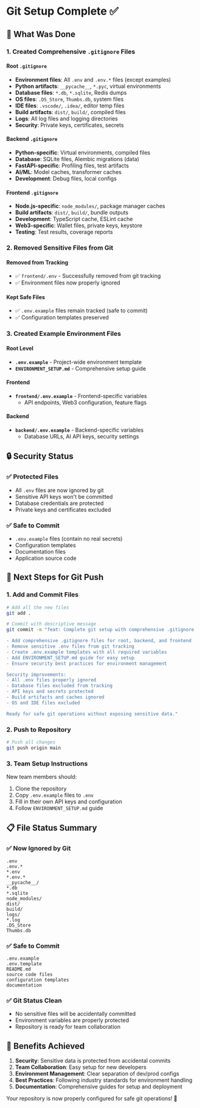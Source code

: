 # Git Setup Complete ✅

## 🎯 What Was Done

### 1. Created Comprehensive `.gitignore` Files

#### Root `.gitignore`
- **Environment files**: All `.env` and `.env.*` files (except examples)
- **Python artifacts**: `__pycache__`, `*.pyc`, virtual environments
- **Database files**: `*.db`, `*.sqlite`, Redis dumps
- **OS files**: `.DS_Store`, `Thumbs.db`, system files
- **IDE files**: `.vscode/`, `.idea/`, editor temp files
- **Build artifacts**: `dist/`, `build/`, compiled files
- **Logs**: All log files and logging directories
- **Security**: Private keys, certificates, secrets

#### Backend `.gitignore`
- **Python-specific**: Virtual environments, compiled files
- **Database**: SQLite files, Alembic migrations (data)
- **FastAPI-specific**: Profiling files, test artifacts
- **AI/ML**: Model caches, transformer caches
- **Development**: Debug files, local configs

#### Frontend `.gitignore`
- **Node.js-specific**: `node_modules/`, package manager caches
- **Build artifacts**: `dist/`, `build/`, bundle outputs
- **Development**: TypeScript cache, ESLint cache
- **Web3-specific**: Wallet files, private keys, keystore
- **Testing**: Test results, coverage reports

### 2. Removed Sensitive Files from Git

#### Removed from Tracking
- ✅ `frontend/.env` - Successfully removed from git tracking
- ✅ Environment files now properly ignored

#### Kept Safe Files
- ✅ `.env.example` files remain tracked (safe to commit)
- ✅ Configuration templates preserved

### 3. Created Example Environment Files

#### Root Level
- **`.env.example`** - Project-wide environment template
- **`ENVIRONMENT_SETUP.md`** - Comprehensive setup guide

#### Frontend
- **`frontend/.env.example`** - Frontend-specific variables
  - API endpoints, Web3 configuration, feature flags

#### Backend  
- **`backend/.env.example`** - Backend-specific variables
  - Database URLs, AI API keys, security settings

## 🔒 Security Status

### ✅ Protected Files
- All `.env` files are now ignored by git
- Sensitive API keys won't be committed
- Database credentials are protected
- Private keys and certificates excluded

### ✅ Safe to Commit
- `.env.example` files (contain no real secrets)
- Configuration templates
- Documentation files
- Application source code

## 🚀 Next Steps for Git Push

### 1. Add and Commit Files
```bash
# Add all the new files
git add .

# Commit with descriptive message
git commit -m "feat: Complete git setup with comprehensive .gitignore

- Add comprehensive .gitignore files for root, backend, and frontend
- Remove sensitive .env files from git tracking
- Create .env.example templates with all required variables
- Add ENVIRONMENT_SETUP.md guide for easy setup
- Ensure security best practices for environment management

Security improvements:
- All .env files properly ignored
- Database files excluded from tracking
- API keys and secrets protected
- Build artifacts and caches ignored
- OS and IDE files excluded

Ready for safe git operations without exposing sensitive data."
```

### 2. Push to Repository
```bash
# Push all changes
git push origin main
```

### 3. Team Setup Instructions
New team members should:
1. Clone the repository
2. Copy `.env.example` files to `.env`
3. Fill in their own API keys and configuration
4. Follow `ENVIRONMENT_SETUP.md` guide

## 📋 File Status Summary

### ✅ Now Ignored by Git
```
.env
.env.*
*.env
*.env.*
__pycache__/
*.db
*.sqlite
node_modules/
dist/
build/
logs/
*.log
.DS_Store
Thumbs.db
```

### ✅ Safe to Commit
```
.env.example
.env.template
README.md
source code files
configuration templates
documentation
```

### ✅ Git Status Clean
- No sensitive files will be accidentally committed
- Environment variables are properly protected
- Repository is ready for team collaboration

## 🎉 Benefits Achieved

1. **Security**: Sensitive data is protected from accidental commits
2. **Team Collaboration**: Easy setup for new developers
3. **Environment Management**: Clear separation of dev/prod configs
4. **Best Practices**: Following industry standards for environment handling
5. **Documentation**: Comprehensive guides for setup and deployment

Your repository is now properly configured for safe git operations! 🚀
